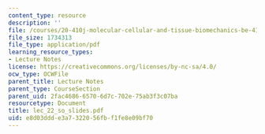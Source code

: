 ```yaml
---
content_type: resource
description: ''
file: /courses/20-410j-molecular-cellular-and-tissue-biomechanics-be-410j-spring-2003/e8d03ddde3a7322056fbf1fe8e09bf70_lec_22_so_slides.pdf
file_size: 1734313
file_type: application/pdf
learning_resource_types:
- Lecture Notes
license: https://creativecommons.org/licenses/by-nc-sa/4.0/
ocw_type: OCWFile
parent_title: Lecture Notes
parent_type: CourseSection
parent_uid: 2fac4686-6570-6d7c-702e-75ab3f3c07ba
resourcetype: Document
title: lec_22_so_slides.pdf
uid: e8d03ddd-e3a7-3220-56fb-f1fe8e09bf70
---
```

